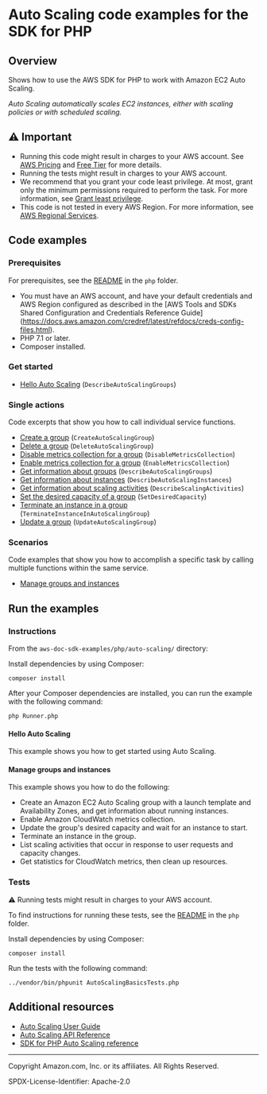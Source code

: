 <!--Generated by WRITEME on 2023-09-12 00:35:20.100697 (UTC)-->
# Auto Scaling code examples for the SDK for PHP

## Overview

Shows how to use the AWS SDK for PHP to work with Amazon EC2 Auto Scaling.

<!--custom.overview.start-->
<!--custom.overview.end-->

*Auto Scaling automatically scales EC2 instances, either with scaling policies or with scheduled scaling.*

## ⚠ Important

* Running this code might result in charges to your AWS account. See [AWS Pricing](https://aws.amazon.com/pricing/?aws-products-pricing.sort-by=item.additionalFields.productNameLowercase&aws-products-pricing.sort-order=asc&awsf.Free%20Tier%20Type=*all&awsf.tech-category=*all) and [Free Tier](https://aws.amazon.com/free/?all-free-tier.sort-by=item.additionalFields.SortRank&all-free-tier.sort-order=asc&awsf.Free%20Tier%20Types=*all&awsf.Free%20Tier%20Categories=*all) for more details.
* Running the tests might result in charges to your AWS account.
* We recommend that you grant your code least privilege. At most, grant only the minimum permissions required to perform the task. For more information, see [Grant least privilege](https://docs.aws.amazon.com/IAM/latest/UserGuide/best-practices.html#grant-least-privilege).
* This code is not tested in every AWS Region. For more information, see [AWS Regional Services](https://aws.amazon.com/about-aws/global-infrastructure/regional-product-services).

<!--custom.important.start-->
<!--custom.important.end-->

## Code examples

### Prerequisites

For prerequisites, see the [README](../../README.md#Prerequisites) in the `php` folder.


<!--custom.prerequisites.start-->
- You must have an AWS account, and have your default credentials and AWS Region configured as described in
  the [AWS Tools and SDKs Shared Configuration and Credentials Reference Guide]
  (https://docs.aws.amazon.com/credref/latest/refdocs/creds-config-files.html).
- PHP 7.1 or later.
- Composer installed.
<!--custom.prerequisites.end-->


### Get started

* [Hello Auto Scaling](GettingStartedWithAutoScaling.php#L245) (`DescribeAutoScalingGroups`)

### Single actions

Code excerpts that show you how to call individual service functions.

* [Create a group](AutoScalingService.php#L23) (`CreateAutoScalingGroup`)
* [Delete a group](AutoScalingService.php#L62) (`DeleteAutoScalingGroup`)
* [Disable metrics collection for a group](AutoScalingService.php#L177) (`DisableMetricsCollection`)
* [Enable metrics collection for a group](AutoScalingService.php#L167) (`EnableMetricsCollection`)
* [Get information about groups](AutoScalingService.php#L72) (`DescribeAutoScalingGroups`)
* [Get information about instances](AutoScalingService.php#L149) (`DescribeAutoScalingInstances`)
* [Get information about scaling activities](AutoScalingService.php#L158) (`DescribeScalingActivities`)
* [Set the desired capacity of a group](AutoScalingService.php#L139) (`SetDesiredCapacity`)
* [Terminate an instance in a group](AutoScalingService.php#L86) (`TerminateInstanceInAutoScalingGroup`)
* [Update a group](AutoScalingService.php#L43) (`UpdateAutoScalingGroup`)

### Scenarios

Code examples that show you how to accomplish a specific task by calling multiple
functions within the same service.

* [Manage groups and instances](GettingStartedWithAutoScaling.php)

## Run the examples

### Instructions


<!--custom.instructions.start-->
From the `aws-doc-sdk-examples/php/auto-scaling/` directory:

Install dependencies by using Composer:

```
composer install
```

After your Composer dependencies are installed, you can run the example with the
following command:

```
php Runner.php
```
<!--custom.instructions.end-->

#### Hello Auto Scaling

This example shows you how to get started using Auto Scaling.



#### Manage groups and instances

This example shows you how to do the following:

* Create an Amazon EC2 Auto Scaling group with a launch template and Availability Zones, and get information about running instances.
* Enable Amazon CloudWatch metrics collection.
* Update the group's desired capacity and wait for an instance to start.
* Terminate an instance in the group.
* List scaling activities that occur in response to user requests and capacity changes.
* Get statistics for CloudWatch metrics, then clean up resources.

<!--custom.scenario_prereqs.auto-scaling_Scenario_GroupsAndInstances.start-->
<!--custom.scenario_prereqs.auto-scaling_Scenario_GroupsAndInstances.end-->


<!--custom.scenarios.auto-scaling_Scenario_GroupsAndInstances.start-->
<!--custom.scenarios.auto-scaling_Scenario_GroupsAndInstances.end-->

### Tests

⚠ Running tests might result in charges to your AWS account.


To find instructions for running these tests, see the [README](../../README.md#Tests)
in the `php` folder.



<!--custom.tests.start-->
Install dependencies by using Composer:

```
composer install
```
Run the tests with the following command:
```
../vendor/bin/phpunit AutoScalingBasicsTests.php
```

<!--custom.tests.end-->

## Additional resources

* [Auto Scaling User Guide](https://docs.aws.amazon.com/autoscaling/ec2/userguide/what-is-amazon-ec2-auto-scaling.html)
* [Auto Scaling API Reference](https://docs.aws.amazon.com/autoscaling/ec2/APIReference/Welcome.html)
* [SDK for PHP Auto Scaling reference](https://docs.aws.amazon.com/aws-sdk-php/v3/api/namespace-Aws.Auto-scaling.html)

<!--custom.resources.start-->
<!--custom.resources.end-->

---

Copyright Amazon.com, Inc. or its affiliates. All Rights Reserved.

SPDX-License-Identifier: Apache-2.0
